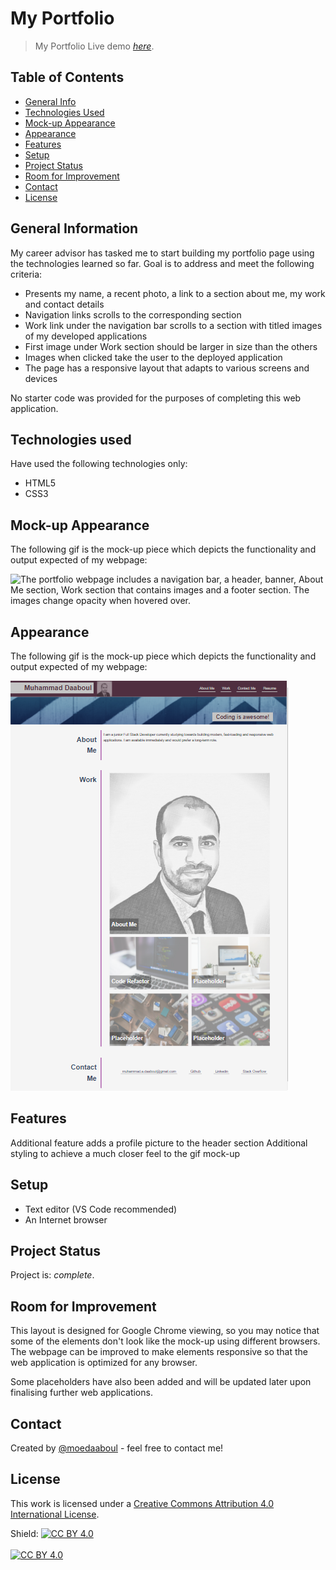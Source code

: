 # My Portfolio
> My Portfolio
> Live demo [_here_](https://moedaaboul.github.io/02_Portfolio/). 

## Table of Contents
* [General Info](#general-information)
* [Technologies Used](#technologies-used)
* [Mock-up Appearance](#mock-up-appearance)
* [Appearance](#appearance)
* [Features](#features)
* [Setup](#setup)
* [Project Status](#project-status)
* [Room for Improvement](#room-for-improvement)
* [Contact](#contact)
* [License](#license)

## General Information
My career advisor has tasked me to start building my portfolio page using the technologies learned so far. Goal is to address and meet the following criteria:

- Presents my name, a recent photo, a link to a section about me, my work and contact details
- Navigation links scrolls to the corresponding section
- Work link under the navigation bar scrolls to a section with titled images of my developed applications
- First image under Work section should be larger in size than the others
- Images when clicked take the user to the deployed application
- The page has a responsive layout that adapts to various screens and devices

No starter code was provided for the purposes of completing this web application.

## Technologies used
Have used the following technologies only: 

- HTML5
- CSS3

## Mock-up Appearance
The following gif is the mock-up piece which depicts the functionality and output expected of my webpage: 

![The portfolio webpage includes a navigation bar, a header, banner, About Me section, Work section that contains images and a footer section. The images change opacity when hovered over.](./demo.gif)

## Appearance
The following gif is the mock-up piece which depicts the functionality and output expected of my webpage: 

![The portfolio webpage includes a navigation bar, a header, banner, About Me section, Work section that contains images and a footer section. The images change opacity when hovered over.](./appearance.PNG)


## Features

Additional feature adds a profile picture to the header section
Additional styling to achieve a much closer feel to the gif mock-up

## Setup
- Text editor (VS Code recommended)
- An Internet browser

## Project Status
Project is: _complete_. 


## Room for Improvement

This layout is designed for Google Chrome viewing, so you may notice that some of the elements don't look like the mock-up using different browsers. The webpage can be improved to make elements responsive so that the web application is optimized for any browser.

Some placeholders have also been added and will be updated later upon finalising further web applications.


## Contact
Created by [@moedaaboul](https://github.com/moedaaboul) - feel free to contact me!




## License
This work is licensed under a
[Creative Commons Attribution 4.0 International License][cc-by].

Shield: [![CC BY 4.0][cc-by-shield]][cc-by]
<br><br>
[![CC BY 4.0][cc-by-image]][cc-by]

[cc-by]: http://creativecommons.org/licenses/by/4.0/
[cc-by-image]: https://i.creativecommons.org/l/by/4.0/88x31.png
[cc-by-shield]: https://img.shields.io/badge/License-CC%20BY%204.0-lightgrey.svg

